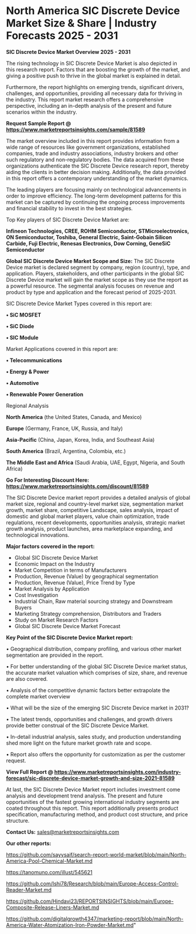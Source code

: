 # North America SIC Discrete Device Market Size & Share | Industry Forecasts 2025 - 2031

<Strong> SIC Discrete Device Market Overview 2025 - 2031</strong>

The rising technology in SIC Discrete Device Market is also depicted in this research report. Factors that are boosting the growth of the market, and giving a positive push to thrive in the global market is explained in detail.

Furthermore, the report highlights on emerging trends, significant drivers, challenges, and opportunities, providing all necessary data for thriving in the industry. This report market research offers a comprehensive perspective, including an in-depth analysis of the present and future scenarios within the industry.

<strong>Request Sample Report @ <a href=https://www.marketreportsinsights.com/sample/81589>https://www.marketreportsinsights.com/sample/81589</a></strong>

The market overview included in this report provides information from a wide range of resources like government organizations, established companies, trade and industry associations, industry brokers and other such regulatory and non-regulatory bodies. The data acquired from these organizations authenticate the SIC Discrete Device research report, thereby aiding the clients in better decision making. Additionally, the data provided in this report offers a contemporary understanding of the market dynamics.

The leading players are focusing mainly on technological advancements in order to improve efficiency. The long-term development patterns for this market can be captured by continuing the ongoing process improvements and financial stability to invest in the best strategies.

Top Key players of SIC Discrete Device Market are:

<strong>Infineon Technologies, CREE, ROHM Semiconductor, STMicroelectronics, ON Semiconductor, Toshiba, General Electric, Saint-Gobain Silicon Carbide, Fuji Electric, Renesas Electronics, Dow Corning, GeneSiC Semiconductor</strong>

<strong><b>Global SIC Discrete Device Market Scope and Size:</b></strong>
The SIC Discrete Device market is declared segment by company, region (country), type, and application. Players, stakeholders, and other participants in the global SIC Discrete Device market will gain the market scope as they use the report as a powerful resource. The segmental analysis focuses on revenue and product by type and application and the forecast period of 2025-2031.

SIC Discrete Device Market Types covered in this report are:

<strong>• SiC MOSFET

• SiC Diode

• SIC Module</strong>

Market Applications covered in this report are:

<strong>• Telecommunications

• Energy & Power

• Automotive

• Renewable Power Generation</strong> 

Regional Analysis

<strong>North America</strong> (the United States, Canada, and Mexico)

<strong>Europe</strong> (Germany, France, UK, Russia, and Italy)

<strong>Asia-Pacific</strong> (China, Japan, Korea, India, and Southeast Asia)

<strong>South America</strong> (Brazil, Argentina, Colombia, etc.)

<strong>The Middle East and Africa</strong> (Saudi Arabia, UAE, Egypt, Nigeria, and South Africa)

<strong>Go For Interesting Discount Here: <a href=https://www.marketreportsinsights.com/discount/81589>https://www.marketreportsinsights.com/discount/81589</a></strong>

The SIC Discrete Device market report provides a detailed analysis of global market size, regional and country-level market size, segmentation market growth, market share, competitive Landscape, sales analysis, impact of domestic and global market players, value chain optimization, trade regulations, recent developments, opportunities analysis, strategic market growth analysis, product launches, area marketplace expanding, and technological innovations.

<strong><b>Major factors covered in the report:</b></strong>
<ul>
  <li>Global SIC Discrete Device Market </li>
  <li>Economic Impact on the Industry</li>
  <li>Market Competition in terms of Manufacturers</li>
  <li>Production, Revenue (Value) by geographical segmentation</li>
  <li>Production, Revenue (Value), Price Trend by Type</li>
  <li>Market Analysis by Application</li>
  <li>Cost Investigation</li>
  <li>Industrial Chain, Raw material sourcing strategy and Downstream Buyers</li>
  <li>Marketing Strategy comprehension, Distributors and Traders</li>
  <li>Study on Market Research Factors</li>
  <li>Global SIC Discrete Device Market Forecast</li>
</ul>

<strong><b>Key Point of the SIC Discrete Device Market report:</b></strong>

• Geographical distribution, company profiling, and various other market segmentation are provided in the report.

• For better understanding of the global SIC Discrete Device market status, the accurate market valuation which comprises of size, share, and revenue are also covered.

• Analysis of the competitive dynamic factors better extrapolate the complete market overview

• What will be the size of the emerging SIC Discrete Device market in 2031?

• The latest trends, opportunities and challenges, and growth drivers provide better construal of the SIC Discrete Device Market.

• In-detail industrial analysis, sales study, and production understanding shed more light on the future market growth rate and scope.

• Report also offers the opportunity for customization as per the customer request.

<strong><b>View Full Report @ <a href=https://www.marketreportsinsights.com/industry-forecast/sic-discrete-device-market-growth-and-size-2021-81589>https://www.marketreportsinsights.com/industry-forecast/sic-discrete-device-market-growth-and-size-2021-81589</a></b></strong>


At last, the SIC Discrete Device Market report includes investment come analysis and development trend analysis. The present and future opportunities of the fastest growing international industry segments are coated throughout this report. This report additionally presents product specification, manufacturing method, and product cost structure, and price structure.

<strong>Contact Us:</strong>
sales@marketreportsinsights.com

<strong>Our other reports:</strong>

<a href=https://github.com/sayysaif/search-report-world-market/blob/main/North-America-Pool-Chemical-Market.md>https://github.com/sayysaif/search-report-world-market/blob/main/North-America-Pool-Chemical-Market.md</a>

<a href=https://tanomuno.com/illust/545621>https://tanomuno.com/illust/545621</a>

<a href=https://github.com/Ishi78/Research/blob/main/Europe-Access-Control-Reader-Market.md>https://github.com/Ishi78/Research/blob/main/Europe-Access-Control-Reader-Market.md</a>

<a href=https://github.com/Hindavi23/REPORTSINSIGHTS/blob/main/Europe-Composite-Release-Liners-Market.md>https://github.com/Hindavi23/REPORTSINSIGHTS/blob/main/Europe-Composite-Release-Liners-Market.md</a>

<a href=https://github.com/digitalgrowth4347/marketing-report/blob/main/North-America-Water-Atomization-Iron-Powder-Market.md>https://github.com/digitalgrowth4347/marketing-report/blob/main/North-America-Water-Atomization-Iron-Powder-Market.md</a>"
